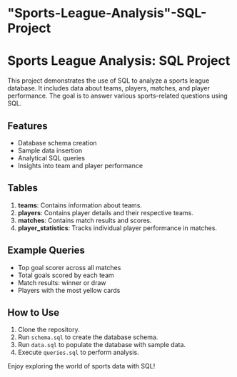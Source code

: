 # "Sports-League-Analysis"-SQL-Project

# Sports League Analysis: SQL Project

This project demonstrates the use of SQL to analyze a sports league database. It includes data about teams, players, matches, and player performance. The goal is to answer various sports-related questions using SQL.

## Features
- Database schema creation
- Sample data insertion
- Analytical SQL queries
- Insights into team and player performance

## Tables
1. **teams**: Contains information about teams.
2. **players**: Contains player details and their respective teams.
3. **matches**: Contains match results and scores.
4. **player_statistics**: Tracks individual player performance in matches.

## Example Queries
- Top goal scorer across all matches
- Total goals scored by each team
- Match results: winner or draw
- Players with the most yellow cards

## How to Use
1. Clone the repository.
2. Run `schema.sql` to create the database schema.
3. Run `data.sql` to populate the database with sample data.
4. Execute `queries.sql` to perform analysis.

Enjoy exploring the world of sports data with SQL!
